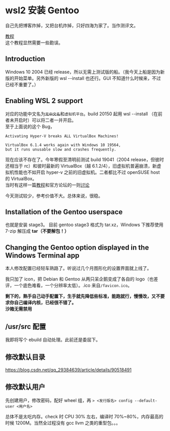 # wsl2 安装 Gentoo

自己先把博客炸掉，又把台机炸掉，只好四海为家了。当作测评文。

[教程](https://developer.moe/gentoo-on-wsl-2)  
这个教程显然需要一些勘误。

## Introduction
Windows 10 2004 已经 release，所以无需上测试版的船。（我今天上船是因为新版的开始菜单。另外新版的 wsl --install 也还行。GUI 不知道什么时候来，不过已经不重要了。）

## Enabling WSL 2 support
对应的功能中文名为~~`无中文名`~~和`虚拟机平台`。build 20150 起用 wsl --install （在前者未开启时）可以将二者一并开启。  
至于上面说的这个 Bug，

    Activating Hyper-V breaks ALL VirtualBox Machines!

    VirtualBox 6.1.4 works again with Windows 10 19564,
    but it runs unusable slow and crashes frequently.

现在应该不存在了。今年寒假至清明前测试 build 19041（2004 release，但彼时还相当于 rc）和彼时最新的 VirtualBox（越 6.1.2/4），旧虚拟机普遍崩溃，新虚拟机性能也不如开启 hyper-v 之前的旧虚拟机。二者都比不过 openSUSE host 的 VirtualBox。  
当时有这样一篇[教程](https://www.rehtt.com/index.php/archives/225)和官方论坛的一则[讨论](https://forums.virtualbox.org/viewtopic.php?t=90853)

今天测试较少，参考价值不大。总体来说，很稳。

## Installation of the Gentoo userspace
也就是安装 stage3。
目前 gentoo stage3 格式为 tar.xz，Windows 下推荐使用 7-zip 解压成 **tar（不要解包！）**

## Changing the Gentoo option displayed in the Windows Terminal app
本人修改配置已经轻车熟路了。听说过几个月图形化的设置界面就上线了。

我只加了 icon，把 Debian 和 Gentoo 从两只呆企鹅变成了各自的 logo（也差评，一个底色难看，一个分辨率太低）。.ico 来自`/favicon.ico`。

**剩下的，熟手自己动手配置下，生手就先降低些标准，能跑就行，慢慢改，又不要求你自己编译内核，已经很不错了。**  
**沙箱无需禁用**

## /usr/src 配置
我即将写个 ebuild 自动处理。此前还是委屈下。

## 修改默认目录
https://blog.csdn.net/qq_29384639/article/details/90518491

## 修改默认用户
先创建用户，修改密码，配好 wheel 组，再
`> <发行版名> config --default-user <用户名>`

总体不是太吃内存。check 时 CPU 30% 左右，编译时 70%~80%，内存最高的时候 1200M。当然全过程没有 gcc llvm 之类的重型包。。。
